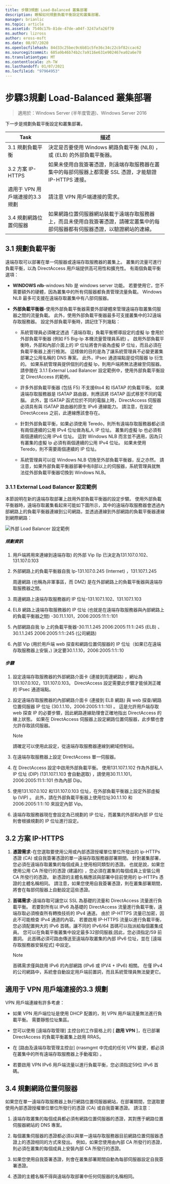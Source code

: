 ```yaml
---
title: 步驟3規劃 Load-Balanced 叢集部署
description: 瞭解如何規劃負載平衡設定和叢集部署。
manager: brianlic
ms.topic: article
ms.assetid: 7540c17b-81de-47de-a04f-3247afa26f70
ms.author: lizross
author: eross-msft
ms.date: 08/07/2020
ms.openlocfilehash: 84d33c25bec9c6b81c5fe36c34c22cbf82ccac62
ms.sourcegitcommit: 605a9b46b74b2c7a9116e631e902467ea02a6e70
ms.translationtype: MT
ms.contentlocale: zh-TW
ms.lasthandoff: 01/07/2021
ms.locfileid: "97964953"
---
```

# <a name="step-3-plan-a-load-balanced-cluster-deployment"></a>步驟3規劃 Load-Balanced 叢集部署

>適用於：Windows Server (半年度管道)、Windows Server 2016

下一步是規劃負載平衡設定和叢集部署。

|Task|描述|
|----|--------|
|3.1 規劃負載平衡|決定是否要使用 Windows 網路負載平衡 (NLB) ，或 (ELB) 的外部負載平衡器。|
|3.2 方案 IP-HTTPS|如果未使用自我簽署憑證，則遠端存取服務器在叢集中的每部伺服器上都需要 SSL 憑證，才能驗證 IP-HTTPS 連接。|
|適用于 VPN 用戶端連接的3.3 規劃|請注意 VPN 用戶端連接的需求。|
|3.4 規劃網路位置伺服器|如果網路位置伺服器網站裝載于遠端存取服務器上，而且未使用自我簽署憑證，請確定叢集中的每部伺服器都有伺服器憑證，以驗證網站的連線。|

## <a name="31-plan-load-balancing"></a><a name="bkmk_2_1_Plan_LB"></a>3.1 規劃負載平衡
遠端存取可以部署在單一伺服器或遠端存取服務器的叢集上。 叢集的流量可進行負載平衡，以為 DirectAccess 用戶端提供高可用性和擴充性。 有兩個負載平衡選項：

-   **WINDOWS nlb**-windows Nlb 是 windows server 功能。 若要使用它，您不需要額外的硬體，因為叢集中的所有伺服器都負責管理流量負載。 Windows NLB 最多可支援在遠端存取叢集中有八部伺服器。

-   **外部負載平衡器**-使用外部負載平衡器需要外部硬體來管理遠端存取叢集伺服器之間的流量負載。 此外，使用外部負載平衡器最多可支援叢集中的32遠端存取服務器。 設定外部負載平衡時，請記住下列幾點：

    -   系統管理員必須確定透過「遠端存取」負載平衡嚮導設定的虛擬 Ip 會用於外部負載平衡器 (例如 F5 Big-Ip 本機流量管理員系統) 。 啟用外部負載平衡時，外部和內部介面上的 IP 位址將會升級為虛擬 IP 位址，而且必須在負載平衡器上進行檢測。 這樣做的目的是為了讓系統管理員不必變更叢集部署之公用名稱的 DNS 專案。 此外，IPsec 通道端點是從伺服器 Ip 衍生的。 如果系統管理員提供個別的虛擬 Ip，則用戶端將無法連線至伺服器。 請參閱在 3.1.1 External Load Balancer 設定範例中，使用外部負載平衡設定 DirectAccess 的範例。

    -   許多外部負載平衡器 (包括 F5) 不支援6to4 和 ISATAP 的負載平衡。 如果遠端存取服務器是 ISATAP 路由器，則應該將 ISATAP 函式移至不同的電腦。 此外，當 ISATAP 函式位於不同的電腦上時，DirectAccess 伺服器必須具有與 ISATAP 路由器的原生 IPv6 連線能力。 請注意，在設定 DirectAccess 之前，此連線應該會存在。

    -   針對外部負載平衡，如果必須使用 Teredo，則所有遠端存取服務器都必須有兩個連續的公用 IPv4 位址做為私人 IP 位址。 叢集的虛擬 Ip 也必須有兩個連續的公用 IPv4 位址。 這對 Windows NLB 而言並不適用，因為只有叢集的虛擬 Ip 必須有兩個連續的公用 IPv4 位址。 如果未使用 Teredo，則不需要兩個連續的 IP 位址。

    -   系統管理員可以從 Windows NLB 切換至外部負載平衡器，反之亦然。 請注意，如果外部負載平衡器部署中有8部以上的伺服器，系統管理員就無法從外部負載平衡器切換到 Windows NLB。

### <a name="311-external-load-balancer-configuration-example"></a><a name="ELBConfigEx"></a>3.1.1 External Load Balancer 設定範例
本節說明在新的遠端存取部署上啟用外部負載平衡器的設定步驟。 使用外部負載平衡器時，遠端存取叢集看起來可能如下圖所示，其中的遠端存取服務器會透過內部網路上的負載平衡器連線到公司網路，並透過連線到外部網路的負載平衡器連線到網際網路：

![外部 Load Balancer 設定範例](../../../../media/Step-3-Plan-a-Load-Balanced-Cluster-Deployment/ELBDiagram-URA_Enterprise_NLB-.png)

##### <a name="planning-information"></a>規劃資訊

1.  用戶端將用來連線到遠端存取) 的外部 Vip (Ip 已決定為131.107.0.102、131.107.0.103

2.  外部網路上的負載平衡器自我 Ip-131.107.0.245 (Internet) ，131.107.1.245

    周邊網路 (也稱為非軍事區，而 DMZ) 是在外部網路上的負載平衡器與遠端存取服務器之間。

3.  周邊網路上遠端存取服務器的 IP 位址-131.107.1.102、131.107.1.103

4.  ELB 網路上遠端存取服務器的 IP 位址 (也就是在遠端存取服務器與內部網路上的負載平衡器之間) -30.11.1.101，2006:2005:11:1::101

5.  內部網路自我 Ip 上的負載平衡器-30.11.1.245 2006:2005:11:1::245 (ELB) 、30.1.1.245 2006:2005:1:1::245 (公司網路) 

6.  內部 Vip (用於用戶端 web 探查和網路位置伺服器的 IP 位址（如果已在遠端存取服務器上安裝，) 決定要30.1.1.10，2006:2005:1:1::10

##### <a name="steps"></a>步驟

1.  設定遠端存取服務器的外部網路介面卡 (連接到周邊網路) ，網址為131.107.0.102，131.107.0.103。 DirectAccess 設定需要此步驟才能偵測正確的 IPsec 通道端點。

2.  設定遠端存取服務器的內部網路介面卡 (連接到 ELB 網路) 與 web 探查/網路位置伺服器 IP 位址 (30.1.1.10，2006:2005:1:1::10) 。 這是允許用戶端存取 web 探查 IP 的必要步驟，因此網路連線助理會正確地指出 DirectAccess 的線上狀態。 如果在 DirectAccess 伺服器上設定網路位置伺服器，此步驟也會允許存取該伺服器。

    > [!NOTE]
    > 請確定可以使用此設定，從遠端存取服務器連線到網域控制站。

3.  在遠端存取服務器上設定 DirectAccess 單一伺服器。

4.  在 DirectAccess 設定中啟用外部負載平衡。 使用131.107.1.102 作為外部私人 IP 位址 (DIP)  (131.107.1.103 會自動選取) ，請使用30.11.1.101，2006:2005:11:1::101 作為內部 Dip。

5.  使用131.107.0.102 和131.107.0.103 位址，在外部負載平衡器上設定外部虛擬 Ip (VIP) 。 此外，請在外部負載平衡器上使用位址30.1.1.10 和2006:2005:1:1::10 來設定內部 Vip。

6.  遠端存取服務器現在會設定為已規劃的 IP 位址，而叢集的外部和內部 IP 位址則會根據規劃的 IP 位址進行設定。

## <a name="32-plan-ip-https"></a><a name="bkmk_2_2_NLB"></a>3.2 方案 IP-HTTPS

1.  **憑證需求**-在您選取要使用公用或內部憑證授權單位單位所發出的 ip-HTTPs 憑證 (CA) 或自我簽署憑證的單一遠端存取服務器部署期間。 針對叢集部署，您必須在遠端存取叢集的每個成員上使用相同類型的憑證。 也就是說，如果您使用公用 CA 所發行的憑證 (建議的) ，您必須在叢集的每個成員上安裝公用 CA 所發行的憑證。 新憑證的主體名稱應該與部署中目前使用的 ip-HTTPs 憑證的主體名稱相同。 請注意，如果您使用自我簽署憑證，則在叢集部署期間，將會在每部伺服器上自動設定這些憑證。

2.  **首碼需求**-遠端存取可讓您以 SSL 為基礎的流量和 DirectAccess 流量進行負載平衡。 若要對所有以 IPv6 為基礎的 DirectAccess 流量進行負載平衡，遠端存取必須檢查所有轉換技術的 IPv4 通道。 由於 IP-HTTPS 流量已加密，因此不可能檢查 IPv4 通道的內容。 若要啟用 IP-HTTPS 流量以進行負載平衡，您必須配置夠大的 IPv6 首碼，讓不同的 IPv6/64 首碼可以指派給每個叢集成員。 您可以在負載平衡叢集中設定最多32部伺服器;因此，您必須指定/59 前置詞。 此首碼必須可路由傳送至遠端存取叢集的內部 IPv6 位址，並在 [遠端存取服務器安裝程式] 中設定。

    > [!NOTE]
    > 首碼需求僅與啟用 IPv6 的內部網路 (IPv6 或 IPV4 + IPv6) 相關。 在僅 IPv4 的公司網路中，系統會自動設定用戶端前置詞，而且系統管理員無法變更它。

## <a name="33-plan-for-vpn-client-connections"></a><a name="BKMK_3.3"></a>適用于 VPN 用戶端連接的3.3 規劃
VPN 用戶端連線有許多考慮：

-   如果 VPN 用戶端位址是使用 DHCP 配置的，則 VPN 用戶端流量無法進行負載平衡。 需要靜態位址集區。

-   您可以使用 [遠端存取管理] 主控台的工作窗格上的 [ **啟用 VPN** ]，在已部署 DirectAccess 的負載平衡叢集上啟用 RRAS。

-   在 [路由及遠端存取管理主控台] (rrasmgmt 中完成的任何 VPN 變更，都必須在叢集中的所有遠端存取服務器上手動複寫) 。

-   若要啟用 VPN IPv6 用戶端流量以進行負載平衡，您必須指定59位 IPv6 首碼。

## <a name="34-plan-the-network-location-server"></a><a name="BKMK_nls"></a>3.4 規劃網路位置伺服器
如果您在單一遠端存取服務器上執行網路位置伺服器網站，在部署期間，您選取要使用內部憑證授權單位單位所發行的憑證 (CA) 或自我簽署憑證。  請注意：

1.  遠端存取叢集的每個成員都必須有網路位置伺服器的憑證，其對應于網路位置伺服器網站的 DNS 專案。

2.  每個叢集伺服器的憑證都必須以與單一遠端存取服務器目前網路位置伺服器憑證上的憑證相同的方式來發出。 例如，如果您使用由內部 CA 所發行的憑證，則必須在叢集的每個成員上安裝內部 CA 所發行的憑證。

3.  如果您使用自我簽署憑證，則會在叢集部署期間自動為每部伺服器設定自我簽署憑證。

4.  憑證的主體名稱不得與遠端存取部署中任何伺服器的名稱相同。
